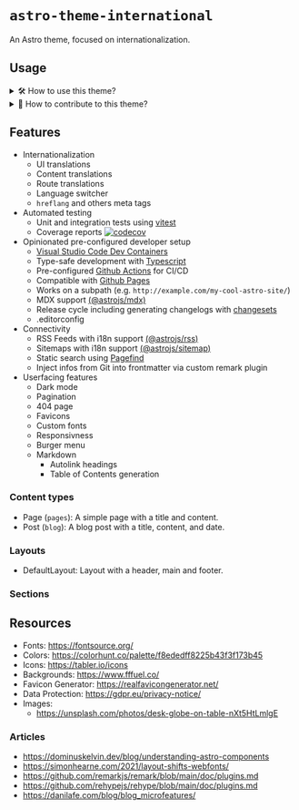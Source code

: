 # `astro-theme-international`

An Astro theme, focused on internationalization.

## Usage

<details>
<summary>🛠️ How to use this theme?</summary>

1. Use this repository as a template.
1. Enable Github Pages in the repository settings: <br> ![Enable Github Pages](./res/enable-github-pages.png)
1. Open the repository with Visual Studio Code.
1. Make sure you have Docker and the Dev Containers extension installed.
1. Open the repository in a Dev Container.
1. Start making your changes.

</details>

<details>
<summary>🎁 How to contribute to this theme?</summary>

1. Fork the project.
1. Add your changes.
1. Open a pull request.

</details>

## Features

- Internationalization
  - UI translations
  - Content translations
  - Route translations
  - Language switcher
  - `hreflang` and others meta tags
- Automated testing
  - Unit and integration tests using [vitest](https://vitest.dev/)
  - Coverage reports [![codecov](https://codecov.io/github/openscript/astro-theme-international/graph/badge.svg?token=JDCTMFS7NW)](https://codecov.io/github/openscript/astro-theme-international)
- Opinionated pre-configured developer setup
  - [Visual Studio Code Dev Containers](https://code.visualstudio.com/docs/remote/containers)
  - Type-safe development with [Typescript](https://www.typescriptlang.org/)
  - Pre-configured [Github Actions](https://github.com/features/actions) for CI/CD
  - Compatible with [Github Pages](https://pages.github.com/)
  - Works on a subpath (e.g. `http://example.com/my-cool-astro-site/`)
  - MDX support [(@astrojs/mdx)](https://docs.astro.build/en/guides/mdx/)
  - Release cycle including generating changelogs with [changesets](https://github.com/changesets/changesets)
  - .editorconfig
- Connectivity
  - RSS Feeds with i18n support [(@astrojs/rss)](https://docs.astro.build/en/guides/rss/)
  - Sitemaps with i18n support [(@astrojs/sitemap)](https://docs.astro.build/en/guides/integrations-guide/sitemap/)
  - Static search using [Pagefind](https://pagefind.app/)
  - Inject infos from Git into frontmatter via custom remark plugin
- Userfacing features
  - Dark mode
  - Pagination
  - 404 page
  - Favicons
  - Custom fonts
  - Responsivness
  - Burger menu
  - Markdown
    - Autolink headings
    - Table of Contents generation

### Content types

- Page (`pages`): A simple page with a title and content.
- Post (`blog`): A blog post with a title, content, and date.

### Layouts

- DefaultLayout: Layout with a header, main and footer.

### Sections


## Resources

- Fonts: https://fontsource.org/
- Colors: https://colorhunt.co/palette/f8ededff8225b43f3f173b45
- Icons: https://tabler.io/icons
- Backgrounds: https://www.fffuel.co/
- Favicon Generator: https://realfavicongenerator.net/
- Data Protection: https://gdpr.eu/privacy-notice/
- Images:
  - https://unsplash.com/photos/desk-globe-on-table-nXt5HtLmlgE

### Articles

- https://dominuskelvin.dev/blog/understanding-astro-components
- https://simonhearne.com/2021/layout-shifts-webfonts/
- https://github.com/remarkjs/remark/blob/main/doc/plugins.md
- https://github.com/rehypejs/rehype/blob/main/doc/plugins.md
- https://danilafe.com/blog/blog_microfeatures/
